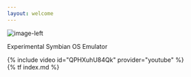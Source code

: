 ```yaml
---
layout: welcome
---
```


<div class="container d-blockr">
    <div class="row align-items-center pt-4">
        <div class="col-md-4 col-sm-12 d-inline">
            <img class="img-fluid rounded mr-auto d-block pl-2 pr-2" alt="image-left" src="/assets/main/logo.gif"/>
            <p class="font-weight-bold mt-3 text-left">Experimental Symbian OS Emulator</p>
        </div>
        <div class="col-md-7 col-sm-12 ms-md-5">
            {% include video id="QPHXuhU84Qk" provider="youtube" %}
        </div>
    </div>
</div>

<div class="container mt-3">
    {% tf index.md %}
</div>
